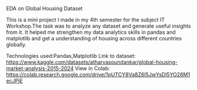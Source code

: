EDA on Global Housing Dataset

This is a mini project I made in my 4th semester for the subject IT Workshop.The task was to analyze any dataset and generate useful insights from it.
It helped me strengthen my data analytics skills in pandas and matplotlib and get a understanding of housing across different countries globally.

Technologies used:Pandas,Matplotlib
Link to dataset: https://www.kaggle.com/datasets/atharvasoundankar/global-housing-market-analysis-2015-2024
View in Colab: https://colab.research.google.com/drive/1pUTCY8Va8Z6l5JwYsDl5YO28M1ecJPjE
